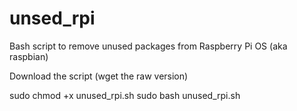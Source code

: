 # unsed_rpi
Bash script to remove unused packages from Raspberry Pi OS (aka raspbian)

Download the script (wget the raw version)

sudo chmod +x unused_rpi.sh
sudo bash unused_rpi.sh
